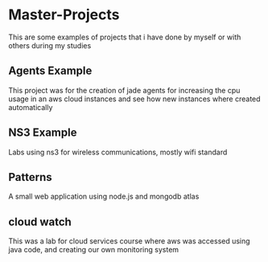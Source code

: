 # Master-Projects
This are some examples of projects that i have done by myself or with others during my studies
## Agents Example
This project was for the creation of jade agents for increasing the cpu usage in an aws cloud instances and see how new instances where created automatically 
## NS3 Example
Labs using ns3 for wireless communications, mostly wifi standard
## Patterns
A small web application using node.js and mongodb atlas 
## cloud watch
This was a lab for cloud services course where aws was accessed using java code, and creating our own monitoring system

